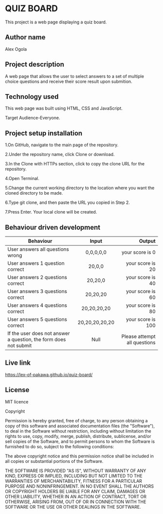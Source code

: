 # QUIZ BOARD

 This project is a web page displaying a quiz board.

## Author name

Alex Ogola

## Project description

A web page that allows the user to select answers to a set of multiple choice questions and receive their score result upon submition.

## Technology used

This web page was built using HTML, CSS and JavaScript.

Target Audience-Everyone.


## Project setup installation

1.On GitHub, navigate to the main page of the repository.

2.Under the repository name, click Clone or download.

3.In the Clone with HTTPs section, click  to copy the clone URL for the repository.

4.Open Terminal.

5.Change the current working directory to the location where you want the cloned directory to be made.

6.Type git clone, and then paste the URL you copied in Step 2.

7.Press Enter. Your local clone will be created.

## Behaviour driven development
| Behaviour   |      Input     |  Output |
|----------|:-------------:|------:|
| User answers all questions wrong | 0,0,0,0,0 |    your score is 0 |
| User answers 1 question correct | 20,0,0 |    your score is 20 |
| User answers 2 questions correct | 20,20,0 |  your score is 40 |
| User answers 3 questions correct | 20,20,20 |  your score is 60 |
| User answers 4 questions correct | 20,20,20,20 |  your score is 80 |
| User answers 5 questions correct | 20,20,20,20,20 |  your score is 100 |
| If the user does not answer a question, the form does not submit | Null | Please attempt all questions |

## Live link

https://lex-of-pakawa.github.io/quiz-board/


## License
MIT licence

Copyright <YEAR> <COPYRIGHT HOLDER>

Permission is hereby granted, free of charge, to any person obtaining a copy of this software and associated documentation files (the "Software"), to deal in the Software without restriction, including without limitation the rights to use, copy, modify, merge, publish, distribute, sublicense, and/or sell copies of the Software, and to permit persons to whom the Software is furnished to do so, subject to the following conditions:

The above copyright notice and this permission notice shall be included in all copies or substantial portions of the Software.

THE SOFTWARE IS PROVIDED "AS IS", WITHOUT WARRANTY OF ANY KIND, EXPRESS OR IMPLIED, INCLUDING BUT NOT LIMITED TO THE WARRANTIES OF MERCHANTABILITY, FITNESS FOR A PARTICULAR PURPOSE AND NONINFRINGEMENT. IN NO EVENT SHALL THE AUTHORS OR COPYRIGHT HOLDERS BE LIABLE FOR ANY CLAIM, DAMAGES OR OTHER LIABILITY, WHETHER IN AN ACTION OF CONTRACT, TORT OR OTHERWISE, ARISING FROM, OUT OF OR IN CONNECTION WITH THE SOFTWARE OR THE USE OR OTHER DEALINGS IN THE SOFTWARE.
